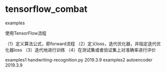 # tensorflow_combat
examples

使用TensorFlow流程

（1）定义算法公式，即forward流程
（2）定义loss，迭代优化器，并指定迭代优化器loss
（3）迭代地进行训练
（4）在测试集或者验证集上对准确率进行评价

examples1 handwriting-recognition.py      2019.3.9
examples2 autoencoder   2019.3.9